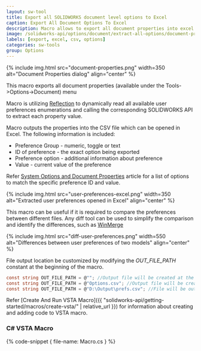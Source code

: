 ```yaml
---
layout: sw-tool
title: Export all SOLIDWORKS document level options to Excel
caption: Export All Document Options To Excel
description: Macro allows to export all document properties into excel format using SOLIDWORKS API and reflection
image: /solidworks-api/options/document/extract-all-options/document-properties.png
labels: [export, excel, csv, options]
categories: sw-tools
group: Options
---
```

{% include img.html src="document-properties.png" width=350 alt="Document Properties dialog" align="center" %}

This macro exports all document properties (available under the Tools->Options->Document) menu

Macro is utilizing [Reflection](https://docs.microsoft.com/en-us/dotnet/csharp/programming-guide/concepts/reflection) to dynamically read all available user preferences enumerations and calling the corresponding SOLIDWORKS API to extract each property value.

Macro outputs the properties into the CSV file which can be opened in Excel. The following information is included:

* Preference Group - numeric, toggle or text
* ID of preference - the exact option being exported
* Preference option - additional information about preference
* Value - current value of the preference

Refer [System Options and Document Properties](http://help.solidworks.com/2016/english/api/sldworksapiprogguide/overview/system_options_and_document_properties.htm) article for a list of options to match the specific preference ID and value.

{% include img.html src="user-preferences-excel.png" width=350 alt="Extracted user preferences opened in Excel" align="center" %}

This macro can be useful if it is required to compare the preferences between different files. Any diff tool can be used to simplify the comparison and identify the differences, such as [WinMerge](http://winmerge.org/)

{% include img.html src="diff-user-preferences.png" width=550 alt="Differences between user preferences of two models" align="center" %}

File output location be customized by modifying the *OUT_FILE_PATH* constant at the beginning of the macro.

~~~ cs
const string OUT_FILE_PATH = @""; //Output file will be created at the same location as SOLIDWORKS model and will be named as <ModelName>_prefs.csv
const string OUT_FILE_PATH = @"Options.csv"; //Output file will be created at the same location as SOLIDWORKS model and will be named as Options.csv
const string OUT_FILE_PATH = @"D:\Output\prefs.csv"; //File will be output to D:\Output\prefs.csv
~~~

Refer [Create And Run VSTA Macro]({{ "solidworks-api/getting-started/macros/create-vsta/" | relative_url }}) for information about creating and adding code to VSTA macro.

### C# VSTA Macro

{% code-snippet { file-name: Macro.cs } %}
